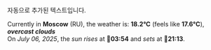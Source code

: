
자동으로 추가된 텍스트입니다.

<!--START_SECTION:weather:moscow-->
Currently in **Moscow** (RU), the weather is: **18.2°C** (feels like **17.6°C**), ***overcast clouds***<br/>
On *July 06, 2025*, the *sun rises* at 🌅**03:54** and *sets* at 🌇**21:13**.
<!--END_SECTION:weather-->
